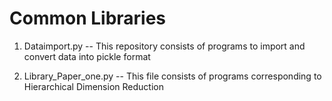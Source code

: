 # Common Libraries

1. Dataimport.py -- This repository consists of programs to import and convert data into pickle format

2. Library_Paper_one.py -- This file consists of programs corresponding to Hierarchical Dimension Reduction


